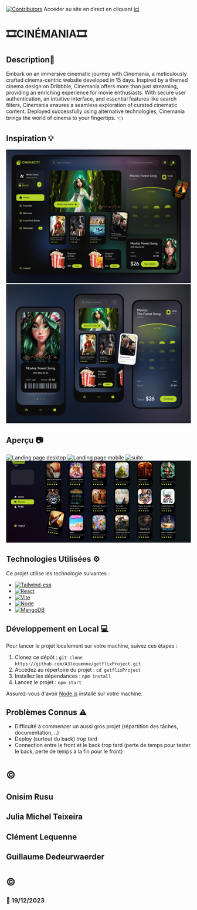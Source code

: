 [![Contributors][contributors-shield]][contributors-url]
Accéder au site en direct en cliquant [ici](https://a3lequenne.github.io/getflixProject/#/)
# :film_strip:CINÉMANIA:film_strip:

## Description🎦

Embark on an immersive cinematic journey with Cinemania, a meticulously crafted cinema-centric website developed in 15 days. Inspired by a themed cinema design on Dribbble, Cinemania offers more than just streaming, providing an enriching experience for movie enthusiasts. With secure user authentication, an intuitive interface, and essential features like search filters, Cinemania ensures a seamless exploration of curated cinematic content. Deployed successfully using alternative technologies, Cinemania brings the world of cinema to your fingertips. 👈

## Inspiration 💡

![Aperçu desktop landingpage](./image/DesktopScreenDribble.png)
![Aperçu mobile](./image/MobileScreenDribble.png)



## Aperçu 📷

![Landing page desktop](./image/Capture%20d'écran%202023-12-19%20150801.png)
![Landing page mobile](./image/Capture%20d'écran%202023-12-19%20150923.png)
![suite](./image/Capture%20d'écran%202023-12-19%20150955.png)
![movies](./image/movies.png)

## Technologies Utilisées ⚙️

Ce projet utilise les technologie suivantes :

* [![Tailwind-css][Tailwind]][React-url]
* [![React][React.js]][React-url]
* [![Vite][Vite.js]][Vite-url]
* [![Node][Node.js]][Node-url]
* [![MangoDB][MangoDB]][Mango-url]

## Développement en Local 💻

Pour lancer le projet localement sur votre machine, suivez ces étapes :

1. Clonez ce dépôt : `git clone https://github.com/A3lequenne/getflixProject.git`
2. Accédez au répertoire du projet : `cd getflixProject`
3. Installez les dépendances : `npm install`
4. Lancez le projet : `npm start`

Assurez-vous d'avoir [Node.js](https://nodejs.org/) installé sur votre machine.

## Problèmes Connus ⚠️

* Difficulté à commencer un aussi gros projet (répartition des tâches, documentation, ..)
* Deploy (surtout du back) trop tard
* Connection entre le front et le back trop tard (perte de temps pour tester le back, perte de temps à la fin pour le front)

# ©
##  Onisim Rusu
## Julia Michel Teixeira
## Clément Lequenne 
## Guillaume Dedeurwaerder
# © 
### 📆 19/12/2023

[contributors-shield]: https://img.shields.io/github/contributors/a3lequenne/getflixProject.svg?style=for-the-badge
[contributors-url]: https://github.com/a3lequenne/getflixProject/graphs/contributors
[React.js]: https://img.shields.io/badge/React-20232A?style=for-the-badge&logo=react&logoColor=61DAFB
[React-url]: https://reactjs.org/
[Vite.js]: https://img.shields.io/badge/Vite.js-20232A?style=for-the-badge&logo=vite.js&logoColor=61DAFB
[Vite-url]: https://vitejs.dev/
[Tailwind]: https://img.shields.io/badge/Tailwind-20232A?style=for-the-badge&logo=Tailwind&logoColor=61DAFB

[Node.js]: https://img.shields.io/badge/Node.js-20232A?style=for-the-badge&logo=Node.js&logoColor=61DAFB
[Node-url]: https://nodejs.org/en
[MangoDB]: https://img.shields.io/badge/MangoDB-20232A?style=for-the-badge&logo=MangoDB&logoColor=61DAFB
[Mango-url]: https://www.mongodb.com/fr-fr/cloud/atlas/lp/try4

